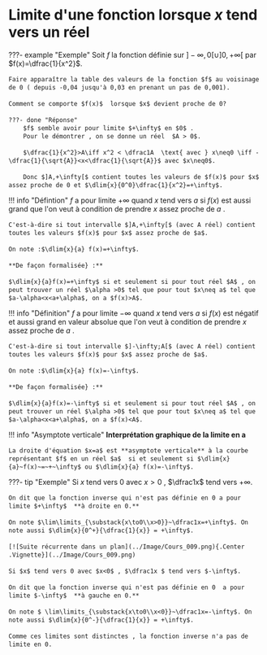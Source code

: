 # Limite d'une fonction lorsque $x$ tend vers un réel

???- example "Exemple"
    Soit $f$ la fonction définie sur $]-\infty,0[\cup]0,+\infty[$  par $f(x)=\dfrac{1}{x^2}$.

    Faire apparaître la table des valeurs de la fonction $f$ au voisinage de 0 ( depuis -0,04 jusqu'à 0,03 en prenant un pas de 0,001).
    
    Comment se comporte $f(x)$  lorsque $x$ devient proche de 0?

    ???- done "Réponse"
        $f$ semble avoir pour limite $+\infty$ en $0$ .
        Pour le démontrer , on se donne un réel  $A > 0$.
        
        $\dfrac{1}{x^2}>A\iff x^2 < \dfrac1A  \text{ avec } x\neq0 \iff -\dfrac{1}{\sqrt{A}}<x<\dfrac{1}{\sqrt{A}}$ avec $x\neq0$.
        
        Donc $]A,+\infty[$ contient toutes les valeurs de $f(x)$ pour $x$ assez proche de 0 et $\dlim{x}{0^0}\dfrac{1}{x^2}=+\infty$.

!!! info "Défintion"
    $f$ a pour limite $+\infty$ quand $x$ tend vers $a$ si $f(x)$ est aussi grand que l'on veut à condition de prendre $x$ assez proche de $a$ .

    C'est-à-dire si tout intervalle $]A,+\infty[$ (avec A réel) contient toutes les valeurs $f(x)$ pour $x$ assez proche de $a$.

    On note :$\dlim{x}{a} f(x)=+\infty$.
    
    **De façon formalisée} :**

    $\dlim{x}{a}f(x)=+\infty$ si et seulement si pour tout réel $A$ , on peut trouver un réel $\alpha >0$ tel que pour tout $x\neq a$ tel que $a-\alpha<x<a+\alpha$, on a $f(x)>A$.

!!! info "Définition"
    $f$ a pour limite $-\infty$ quand $x$ tend vers $a$ si $f(x)$ est négatif et aussi grand en valeur absolue que l'on veut à condition de prendre $x$ assez proche de $a$ .
    
    C'est-à-dire si tout intervalle $]-\infty;A[$ (avec A réel) contient toutes les valeurs $f(x)$ pour $x$ assez proche de $a$.
    
    On note :$\dlim{x}{a} f(x)=-\infty$.

    **De façon formalisée} :**

    $\dlim{x}{a}f(x)=-\infty$ si et seulement si pour tout réel $A$ , on peut trouver un réel $\alpha >0$ tel que pour tout $x\neq a$ tel que $a-\alpha<x<a+\alpha$, on a $f(x)<A$.

!!! info "Asymptote verticale"
    **Interprétation graphique de la limite en a**

    La droite d'équation $x=a$ est **asymptote verticale** à la courbe représentant $f$ en un réel $a$  si et seulement si $\dlim{x}{a}~f(x)~=~+~\infty$ ou $\dlim{x}{a} f(x)=-\infty$.

???- tip "Exemple"
    Si $x$ tend vers 0 avec $x>0$ , $\dfrac1x$ tend vers $+\infty$.
    
    On dit que la fonction inverse qui n'est pas définie en 0 a pour limite $+\infty$  **à droite en 0.**

    On note $\lim\limits_{\substack{x\to0\\x>0}}~\dfrac1x=+\infty$. On note aussi $\dlim{x}{0^+}{\dfrac{1}{x}} = +\infty$.

    [![Suite récurrente dans un plan](../Image/Cours_009.png){.Center .Vignette}](../Image/Cours_009.png)

    Si $x$ tend vers 0 avec $x<0$ , $\dfrac1x $ tend vers $-\infty$.
    
    On dit que la fonction inverse qui n'est pas définie en 0  a pour limite $-\infty$  **à gauche en 0.**
    
    On note $ \lim\limits_{\substack{x\to0\\x<0}}~\dfrac1x=-\infty$. On note aussi $\dlim{x}{0^-}{\dfrac{1}{x}} = +\infty$.

    Comme ces limites sont distinctes , la fonction inverse n'a pas de limite en 0.
